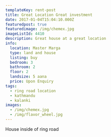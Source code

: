 ```yaml
---
templateKey: rent-post
title: Great Location Great investment
date: 2017-01-04T15:04:10.000Z
featuredpost: true
featuredimage: /img/chemex.jpg
imageListId: 4410
description: Great house at a great location
info:
  location: Master Marga
  type: land and house
  listing: buy
  bedroom: 3
  bathroom: 2
  floor: 2
  landsize: 5 aana
  price: Upon Enquiry
tags:
  - ring road location
  - kathmandu
  - kalanki
images:
  - /img/chemex.jpg
  - /img/flavor_wheel.jpg
---
```


House inside of ring road

